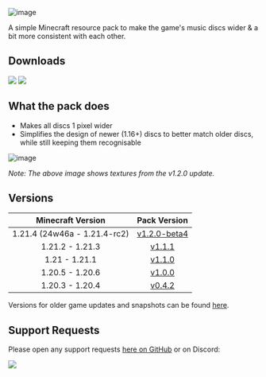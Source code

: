 ![image](https://i.imgur.com/yRChQBP.png)

A simple Minecraft resource pack to make the game's music discs wider & a bit more consistent with each other.

## Downloads

[![](https://img.shields.io/modrinth/dt/PQnL4SAX?label=Modrinth&style=for-the-badge&color=00AF5C&logo=modrinth)](https://modrinth.com/resourcepack/classics-disc-tweaks)
[![](https://img.shields.io/github/downloads/Classic36-Media/Classics-Disc-Tweaks/total?label=GitHub&style=for-the-badge&color=181717&logo=github)](https://github.com/Classic36-Media/Classics-Disc-Tweaks/releases)

## What the pack does

* Makes all discs 1 pixel wider
* Simplifies the design of newer (1.16+) discs to better match older discs, while still keeping them recognisable

![image](https://i.imgur.com/AIU7oVB.gif)

*Note: The above image shows textures from the v1.2.0 update.*

## Versions

| Minecraft Version | Pack Version |
| :--: | :--: |
| 1.21.4 (24w46a - 1.21.4-rc2) |  [v1.2.0-beta4](https://github.com/Classic36-Media/Classics-Disc-Tweaks/releases/tag/v1.2.0-beta4) |
| 1.21.2 - 1.21.3 |  [v1.1.1](https://github.com/Classic36-Media/Classics-Disc-Tweaks/releases/tag/v1.1.1) |
| 1.21 - 1.21.1 |  [v1.1.0](https://github.com/Classic36-Media/Classics-Disc-Tweaks/releases/tag/v1.1.0) |
| 1.20.5 - 1.20.6 |  [v1.0.0](https://github.com/Classic36-Media/Classics-Disc-Tweaks/releases/tag/v1.0.0) |
| 1.20.3 - 1.20.4 |  [v0.4.2](https://github.com/Classic36-Media/Classics-Disc-Tweaks/releases/tag/v0.4.2) |

Versions for older game updates and snapshots can be found [here](https://github.com/Classic36-Media/Classics-Disc-Tweaks/wiki/Versions).

## Support Requests
Please open any support requests [here on GitHub](https://github.com/Classic36-Media/Classics-Disc-Tweaks/issues/new/choose) or on Discord:

[![](https://img.shields.io/discord/1107084025442607206?label=Discord&style=for-the-badge&color=5865F2&logo=discord)](https://discord.gg/vZJSDjPcmu)